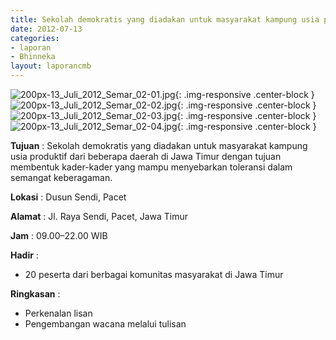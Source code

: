 ```yaml
---
title: Sekolah demokratis yang diadakan untuk masyarakat kampung usia produktif dari beberapa daerah di Jawa Timur dengan tujuan membentuk kader-kader yang mampu menyebarkan toleransi dalam semangat keberagaman.
date: 2012-07-13
categories:
- laporan
- Bhinneka
layout: laporancmb
---
```

	
![200px-13_Juli_2012_Semar_02-01.jpg](/uploads/200px-13_Juli_2012_Semar_02-01.jpg){: .img-responsive .center-block }
![200px-13_Juli_2012_Semar_02-02.jpg](/uploads/200px-13_Juli_2012_Semar_02-02.jpg){: .img-responsive .center-block }
![200px-13_Juli_2012_Semar_02-03.jpg](/uploads/200px-13_Juli_2012_Semar_02-03.jpg){: .img-responsive .center-block }
![200px-13_Juli_2012_Semar_02-04.jpg](/uploads/200px-13_Juli_2012_Semar_02-04.jpg){: .img-responsive .center-block }

	
**Tujuan** :	Sekolah demokratis yang diadakan untuk masyarakat kampung usia produktif dari beberapa daerah di Jawa Timur dengan tujuan membentuk kader-kader yang mampu menyebarkan toleransi dalam semangat keberagaman.
	
**Lokasi** :	Dusun Sendi, Pacet
	
**Alamat** : 	Jl. Raya Sendi, Pacet, Jawa Timur
	
**Jam** :	09.00–22.00 WIB
	
**Hadir** :	
*	20 peserta dari berbagai komunitas masyarakat di Jawa Timur

**Ringkasan** :	
*	Perkenalan lisan
*	Pengembangan wacana melalui tulisan
